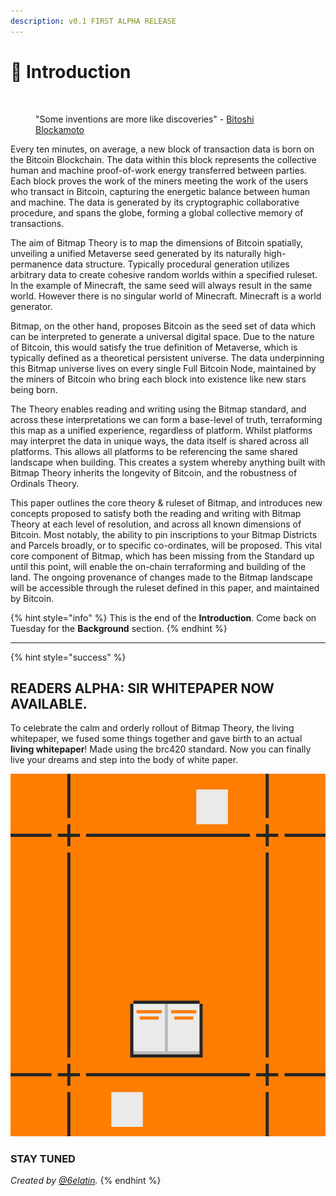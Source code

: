 ```yaml
---
description: v0.1 FIRST ALPHA RELEASE
---
```


# 📄 Introduction

<figure><img src="../../.gitbook/assets/BitmapTheoryImage.png" alt=""><figcaption><p>"Some inventions are more like discoveries" - <a href="https://twitter.com/blockamoto">Bitoshi Blockamoto</a></p></figcaption></figure>

Every ten minutes, on average, a new block of transaction data is born on the Bitcoin Blockchain. The data within this block represents the collective human and machine proof-of-work energy transferred between parties. Each block proves the work of the miners meeting the work of the users who transact in Bitcoin, capturing the energetic balance between human and machine. The data is generated by its cryptographic collaborative procedure, and spans the globe, forming a global collective memory of transactions.

The aim of Bitmap Theory is to map the dimensions of Bitcoin spatially, unveiling a unified Metaverse seed generated by its naturally high-permanence data structure. Typically procedural generation utilizes arbitrary data to create cohesive random worlds within a specified ruleset. In the example of Minecraft, the same seed will always result in the same world. However there is no singular world of Minecraft. Minecraft is a world generator.

Bitmap, on the other hand, proposes Bitcoin as the seed set of data which can be interpreted to generate a universal digital space. Due to the nature of Bitcoin, this would satisfy the true definition of Metaverse, which is typically defined as a theoretical persistent universe. The data underpinning this Bitmap universe lives on every single Full Bitcoin Node, maintained by the miners of Bitcoin who bring each block into existence like new stars being born.

The Theory enables reading and writing using the Bitmap standard, and across these interpretations we can form a base-level of truth, terraforming this map as a unified experience, regardless of platform. Whilst platforms may interpret the data in unique ways, the data itself is shared across all platforms. This allows all platforms to be referencing the same shared landscape when building. This creates a system whereby anything built with Bitmap Theory inherits the longevity of Bitcoin, and the robustness of Ordinals Theory.

This paper outlines the core theory & ruleset of Bitmap, and introduces new concepts proposed to satisfy both the reading and writing with Bitmap Theory at each level of resolution, and across all known dimensions of Bitcoin. Most notably, the ability to pin inscriptions to your Bitmap Districts and Parcels broadly, or to specific co-ordinates, will be proposed. This vital core component of Bitmap, which has been missing from the Standard up until this point, will enable the on-chain terraforming and building of the land. The ongoing provenance of changes made to the Bitmap landscape will be accessible through the ruleset defined in this paper, and maintained by Bitcoin.

{% hint style="info" %}
This is the end of the **Introduction**. Come back on Tuesday for the **Background** section.
{% endhint %}

***

{% hint style="success" %}
## READERS ALPHA: SIR WHITEPAPER NOW AVAILABLE.

To celebrate the calm and orderly rollout of Bitmap Theory, the living whitepaper, we fused some things together and gave birth to an actual **living whitepaper**! Made using the brc420 standard. Now you can finally live your dreams and step into the body of white paper.

![](../../.gitbook/assets/WhitepaperHQ.gif)

### STAY TUNED

&#x20;_Created by_ [_@6elatin_](https://twitter.com/6elatin)_._
{% endhint %}

